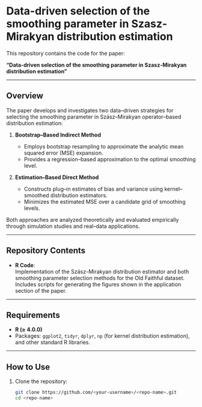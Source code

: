 # Data-driven selection of the smoothing parameter in Szasz-Mirakyan distribution estimation

This repository contains the code for the paper:

**“Data-driven selection of the smoothing parameter in Szasz-Mirakyan distribution estimation”**

---

## Overview

The paper develops and investigates two data–driven strategies for selecting the smoothing parameter in Szász–Mirakyan operator–based distribution estimation:

1. **Bootstrap–Based Indirect Method**  
   - Employs bootstrap resampling to approximate the analytic mean squared error (MSE) expansion.  
   - Provides a regression–based approximation to the optimal smoothing level.  

2. **Estimation–Based Direct Method**  
   - Constructs plug–in estimates of bias and variance using kernel–smoothed distribution estimators.  
   - Minimizes the estimated MSE over a candidate grid of smoothing levels.  

Both approaches are analyzed theoretically and evaluated empirically through simulation studies and real–data applications.

---

## Repository Contents

- **R Code**:  
  Implementation of the Szász–Mirakyan distribution estimator and both smoothing parameter selection methods for the Old Faithful dataset.  
  Includes scripts for generating the figures shown in the application section of the paper.

---

## Requirements

- **R (≥ 4.0.0)**  
- Packages: `ggplot2`, `tidyr`, `dplyr`, `np` (for kernel distribution estimation), and other standard R libraries.

---

## How to Use

1. Clone the repository:
   ```bash
   git clone https://github.com/<your-username>/<repo-name>.git
   cd <repo-name>
